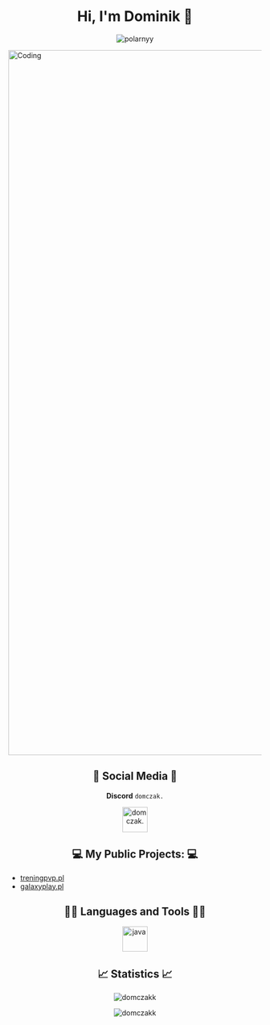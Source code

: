 <h1 align="center">Hi, I'm Dominik 👋</h1>
<p align="center"> <img src="https://komarev.com/ghpvc/?username=polarnyy&label=Profile%20views&color=0e75b6&style=flat" alt="polarnyy" /> </p>

<img align="center" alt="Coding" width="1400" hight="auto" src="https://i.imgur.com/e4PXAvY.png"></img>


<h2 align="center">🔗 Social Media 🔗</h2>

<p dir="auto" align="center"><b>Discord</b> <code>domczak.</code></p>

<p align="center">
<a href="https://dc.xocode.pl" target="blank"><img align="center" src="https://i.imgur.com/7WZVvRx.png" alt="domczak." height="50" width=auto /></a>
</p>

<h2 align="center">💻 My Public Projects: 💻</h2>

- [treningpvp.pl](https://treningpvp.pl/)
- [galaxyplay.pl](https://galaxyplay.pl/)


<h2 align="center">👨‍💻 Languages and Tools 👨‍💻</h2>
<p align="center"> <img src="https://i.imgur.com/CIsm2RN.png" alt="java" width="auto" height="50"/></p>

<h2 align="center">📈 Statistics 📈</h2>


<p align="center"><img align="center" src="https://github-readme-stats.vercel.app/api?username=domczakk&theme=dark&show_icons=true&locale=en" alt="domczakk" /></p>
<p align="center"><img align="center" src="https://github-readme-streak-stats.herokuapp.com/?user=domczakk&theme=dark" alt="domczakk" /></p>
